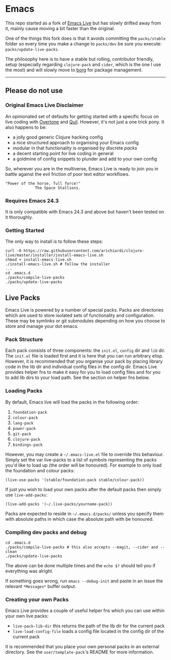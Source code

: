 # Emacs

This repo started as a fork of [Emacs Live](https://github.com/overtone/emacs-live) but has slowly drifted away from it, mainly cause moving a bit faster than the original.

One of the things this fork does is that it avoids committing the `packs/stable` folder so every time you make a change to `packs/dev` be sure you execute: `packs/update-live-packs`.

The philosophy here is to have a stable but rolling, contributor friendly, setup (especially regarding `clojure-pack` and `cider`, which is the one I use the most) and will slowly move to [borg](https://github.com/emacscollective/borg) for package management.

---
Please do not use
---

### Original Emacs Live Disclaimer

An opinionated set of defaults for getting started with a specific focus
on live coding with [Overtone](http://overtone.github.io) and
[Quil](http://github.com/quil/quil). However, it's not just a one trick
pony. It also happens to be:

* a jolly good generic Clojure hacking config
* a nice structured approach to organising your Emacs config
* modular in that functionality is organised by discrete _packs_
* a decent starting point for live coding in general
* a goldmine of config snippets to plunder and add to your own config

So, wherever you are in the multiverse, Emacs Live is ready to join you
in battle against the evil friction of poor text editor workflows.

    "Power of the horse, full force!"
                 The Space Stallions.

### Requires Emacs 24.3

It is only compatible with Emacs 24.3 and above but haven't been tested on it
thoroughly.

### Getting Started

The only way to install is to follow these steps:

```shell
curl -O https://raw.githubusercontent.com/arichiardi/clojure-live/master/installer/install-emacs-live.sh
chmod + install-emacs-live.sh
./install-emacs-live.sh # follow the installer
...
cd .emacs.d
./packs/compile-live-packs
./packs/update-live-packs
```

## Live Packs

Emacs Live is powered by a number of special packs. Packs are
directories which are used to store isolated sets of functionality and
configuration. These may be symlinks or git submodules depending on how
you choose to store and manage your dot emacs.

### Pack Structure

Each pack consists of three components: the `init.el`, `config` dir and
`lib` dir. The `init.el` file is loaded first and it is here that you
can run arbitrary elisp. However, it is recommended that you organise
your pack by placing library code in the lib dir and individual config
files in the config dir. Emacs Live provides helper fns to make it easy
for you to load config files and for you to add lib dirs to your load
path. See the section on helper fns below.

### Loading Packs

By default, Emacs live will load the packs in the following order:

1. `foundation-pack`
2. `colour-pack`
3. `lang-pack`
4. `power-pack`
5. `git-pack`
7. `clojure-pack`
8. `bindings-pack`

However, you may create a `~/.emacs-live.el` file to override this
behaviour. Simply set the var live-packs to a list of symbols
representing the packs you'd like to load up (the order will be
honoured). For example to only load the foundation and colour packs:

    (live-use-packs '(stable/foundation-pack stable/colour-pack))

If just you wish to load your own packs after the default packs then
simply use `live-add-packs`:

    (live-add-packs '(~/.live-packs/yourname-pack))

Packs are expected to reside in `~/.emacs.d/packs/` unless you specify
them with absolute paths in which case the absolute path with be
honoured.

### Compiling dev packs and debug

```shell
cd .emacs.d
./packs/compile-live-packs # this also accepts --magit, --cider and --clean
./packs/update-live-packs
```

The above can be done multiple times and the `echo $?` should tell you if
everything was alright.

If something goes wrong, run `emacs --debug-init` and paste in an issue the
relevant `*Messages*` buffer output.

### Creating your own Packs

Emacs Live provides a couple of useful helper fns which you can use
within your own live packs:

* `live-pack-lib-dir` this returns the path of the lib dir for the
  current pack
* `live-load-config-file` loads a config file located in the config dir
  of the current pack

It is recommended that you place your own personal packs in an external
directory. See the `user/template-pack`'s README for more information.

